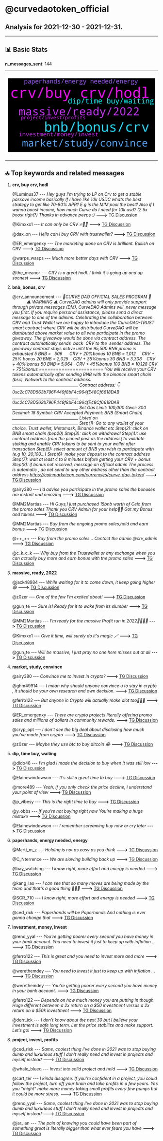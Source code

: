 # **@curvedaotoken_official**
 ## Analysis for **2021-12-30** - **2021-12-31**.

---

## 📊 **Basic Stats**

**n_messages_sent**: 144

---
![wordcloud](curvedaotoken_official_1Days_wordcloud.png)

---


## 🔝 **Top keywords and related messages**

1. **crv, buy crv, hodl**

    @Luminus37 --- *Hey guys I'm trying to LP on Crv to get a stable passove income basically   If I have like 10k USDC whats the best strategy to get like 70-80% APR?  E.g is the MIM pool the best? Also if I wanna boost income, how much Curve do I need for 10k usd? (2.5x boost right?)   Thanks in advance peeps :)* **--->** [TG Discussion](https://t.me/curvedaotoken_official/17080)

    @Kimxxx1 --- *It can only be CRV 🔥💯🚀* **--->** [TG Discussion](https://t.me/curvedaotoken_official/16929)

    @dax_on --- *Hello can i buy CRV with trustwallet?* **--->** [TG Discussion](https://t.me/curvedaotoken_official/16985)

    @ER_emergenxy --- *The marketing alone on CRV is brilliant. Bullish on CRV* **--->** [TG Discussion](https://t.me/curvedaotoken_official/16924)

    @warps_wasps --- *Much more better days with CRV* **--->** [TG Discussion](https://t.me/curvedaotoken_official/16857)

    @the_meanor --- *CRV is a great hodl. I think it's going up and up soonest* **--->** [TG Discussion](https://t.me/curvedaotoken_official/16916)

2. **bnb, bonus, crv**

    @crv_announcement --- *🎉CURVE DAO OFFICIAL SALES PROGRAM 🎉                ⚠️ WARNING ⚠️   CurveDAO admins will only provide support through private messages (DM). CurveDAO Admins will  never message you first. If you require personal assistance, please send a direct message to one of the admins.   Celebrating the collaboration between CRV and Trust Wallet we are happy to introduce the CurveDAO-TRUST smart contract where CRV will be distributed     CurveDAO will be distributed above market value to all who participate in the promo giveaway.   The giveaway would be done via contract address.   The contract automatically sends  back  CRV to the  sender address.   The giveaway contract stays active until the 95,500 BNB promo is exhausted   5 BNB =   506         CRV + 20%bonus   10 BNB = 1,012       CRV + 25% bonus   20 BNB = 2,025      CRV + 35%bonus   30 BNB = 3,308      CRV + 40% bonus   50 BNB = 5,064      CRV + 45%bonus   100 BNB = 10,128  CRV + 75%bonus   ======================= You will receive your CRV tokens automatically after sending BNB with the binance smart chain (bsc)  Network to the contract address.  __________________________________   Contract address: 👇   0xc2cC78D563b796F449f8bF4c964fE48Cf6618DAB __________________________________   0xc2cC78D563b796F449f8bF4c964fE48Cf6618DAB  __________________________________   Set Gas Limit: 100,000 Gwei: 300 Decimal: 18 Symbol: CRV Accepted Payment: BNB (Smart Chain)  __________________________________ Listed on  __________________________________   Step(1): Go to any wallet of your choice. Trust wallet, Metamask, Binance wallet etc   Step(2): click on BNB smart chain (bep20)   Step(3): click on withdrawal   Step(4): use contract address from the pinned post as the address( to validate staking and enable CRV tokens to be sent to your wallet after transaction   Step(5): select amount of BNB you wish to participate with (e.g 10, 20,100...)   Step(6): make your deposit to the contract address   Step(7): wait at least 4 to 8 minutes before getting your CRV + bonus   Step(8): if bonus not received, message an official admin   The process is automatic , do not send to any other address other than the contract address   https://coinmarketcap.com/currencies/curve-dao-token/* **--->** [TG Discussion](https://t.me/curvedaotoken_official/16977)

    @airy380 --- *I'd advise you participate in the promo sales the bonuses are instant and amazing* **--->** [TG Discussion](https://t.me/curvedaotoken_official/17081)

    @MM2Martias --- *Hi Guys,I just purchased 15bnb worth of Celo from the promo sales  Thank you CRV Admin for your help👏🍾 Got my Bonus and tokens* **--->** [TG Discussion](https://t.me/curvedaotoken_official/16992)

    @MM2Martias --- *Buy from the ongoing promo sales,hold and earn bonus* **--->** [TG Discussion](https://t.me/curvedaotoken_official/16979)

    @++_++ --- *Buy from the promo sales... Contact the admin @crv_admin* **--->** [TG Discussion](https://t.me/curvedaotoken_official/16989)

    @c_k_c_k --- *Why buy from the Trustwallet or any exchange when you can actually buy more and earn bonus with the promo sales* **--->** [TG Discussion](https://t.me/curvedaotoken_official/16986)

3. **massive, ready, 2022**

    @jack48984 --- *While waiting for it to come down, it keep going higher😅* **--->** [TG Discussion](https://t.me/curvedaotoken_official/17077)

    @z0zer --- *One of the few I'm excited about!* **--->** [TG Discussion](https://t.me/curvedaotoken_official/17051)

    @gun_te --- *Sure is! Ready for it to wake from its slumber* **--->** [TG Discussion](https://t.me/curvedaotoken_official/17049)

    @MM2Martias --- *I'm ready for the massive Profit run in 2022🚀🚀🚀💯* **--->** [TG Discussion](https://t.me/curvedaotoken_official/16993)

    @Kimxxx1 --- *Give it time, will surely do it's magic 🪄* **--->** [TG Discussion](https://t.me/curvedaotoken_official/16930)

    @gun_te --- *Will be massive, I just pray no one here misses out at all* **--->** [TG Discussion](https://t.me/curvedaotoken_official/16999)

4. **market, study, convince**

    @airy380 --- *Convince me to invest in crypto?* **--->** [TG Discussion](https://t.me/curvedaotoken_official/17059)

    @ghm49914 --- *I mean why should anyone convince u to stay in crypto , it should be your own research and own decision.* **--->** [TG Discussion](https://t.me/curvedaotoken_official/17060)

    @ferro122 --- *But anyone in Crypto will actually make alot too🚀💯💥* **--->** [TG Discussion](https://t.me/curvedaotoken_official/16904)

    @ER_emergenxy --- *There are crypto projects literally offering promo sales and millions of dollars in community rewards.* **--->** [TG Discussion](https://t.me/curvedaotoken_official/16901)

    @cryp_opt --- *I don't see the big deal about disclosing how much you've made from crypto* **--->** [TG Discussion](https://t.me/curvedaotoken_official/16889)

    @z0zer --- *Maybe they use btc to buy altcoin 😂* **--->** [TG Discussion](https://t.me/curvedaotoken_official/16864)

5. **dip, time buy, waiting**

    @dido48 --- *I'm glad I made the decision to buy when it was still low* **--->** [TG Discussion](https://t.me/curvedaotoken_official/17072)

    @Elainewindowson --- *It's still a great time to buy* **--->** [TG Discussion](https://t.me/curvedaotoken_official/17071)

    @more489 --- *Yeah, if you only check the price decline, i understand your point of view* **--->** [TG Discussion](https://t.me/curvedaotoken_official/17065)

    @p_vibesy --- *This is the right time to buy* **--->** [TG Discussion](https://t.me/curvedaotoken_official/17014)

    @y_obbs --- *If you're not buying right now You're making a huge mistake* **--->** [TG Discussion](https://t.me/curvedaotoken_official/16909)

    @Elainewindowson --- *I remember screaming buy now or cry later* **--->** [TG Discussion](https://t.me/curvedaotoken_official/17070)

6. **paperhands, energy needed, energy**

    @Marti_m_z --- *Holding is not as easy as you think* **--->** [TG Discussion](https://t.me/curvedaotoken_official/17022)

    @C_Nterrence --- *We are slowing building back up* **--->** [TG Discussion](https://t.me/curvedaotoken_official/16964)

    @bay_watching --- *I know right, more effort and energy is needed* **--->** [TG Discussion](https://t.me/curvedaotoken_official/16931)

    @kang_lao --- *I can see that so many moves are being made by the team and that's a good thing 👍🏻🔥* **--->** [TG Discussion](https://t.me/curvedaotoken_official/16855)

    @SCR_710 --- *I know right, more effort and energy is needed* **--->** [TG Discussion](https://t.me/curvedaotoken_official/16926)

    @ced_rixk --- *Paperhands will be Paperhands And nothing is ever gonna change that* **--->** [TG Discussion](https://t.me/curvedaotoken_official/16902)

7. **investment, money, invest**

    @rend_yyal --- *You're getting poorer every second you have money in your bank account.  You need to invest it just to keep up with inflation ...* **--->** [TG Discussion](https://t.me/curvedaotoken_official/17031)

    @ferro122 --- *This is great and you need to invest more and more* **--->** [TG Discussion](https://t.me/curvedaotoken_official/16941)

    @werethemdey --- *You need to invest it just to keep up with inflation ...* **--->** [TG Discussion](https://t.me/curvedaotoken_official/16938)

    @werethemdey --- *You're getting poorer every second you have money in your bank account.* **--->** [TG Discussion](https://t.me/curvedaotoken_official/16937)

    @ferro122 --- *Depends on how much money you are putting in though. Huge different between a 2x return on a $50 investment versus a 2x return on a $50k investment* **--->** [TG Discussion](https://t.me/curvedaotoken_official/16903)

    @derr_ick --- *I don’t know about the next 30 but I believe your investment is safe long term. Let the price stabilize and make support. Let’s go!* **--->** [TG Discussion](https://t.me/curvedaotoken_official/17047)

8. **project, invest, profits**

    @ced_rixk --- *Same, coolest thing I've done in 2021 was to stop buying dumb and luxurious stuff I don't really need and invest in projects and myself instead* **--->** [TG Discussion](https://t.me/curvedaotoken_official/16939)

    @whale_blueq --- *Invest into solid project and hold* **--->** [TG Discussion](https://t.me/curvedaotoken_official/17037)

    @cart_ter --- *I kinda disagree. If you’re confident in a project, you could follow the project, turn off your brain and take profits in a few years.   Yes you “might” make more money taking small profits every few pumps but it could be more stress.* **--->** [TG Discussion](https://t.me/curvedaotoken_official/17036)

    @rend_yyal --- *Same, coolest thing I've done in 2021 was to stop buying dumb and luxurious stuff I don't really need and invest in projects and myself instead* **--->** [TG Discussion](https://t.me/curvedaotoken_official/17032)

    @jar_lan --- *The pain of knowing you could have been part of something great is literally bigger than what ever fears you have* **--->** [TG Discussion](https://t.me/curvedaotoken_official/16892)


